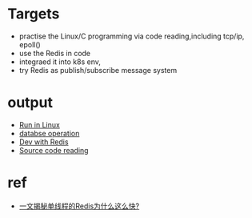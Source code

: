 # Targets
* practise the Linux/C programming via code reading,including tcp/ip, epoll()
* use the Redis in code
* integraed it into k8s env, 
* try Redis as publish/subscribe message system

# output
* [Run in Linux](redis_linux.md)
* [databse operation](redis_db.md)
* [Dev with Redis](redis_dev.md)
* [Source code reading](redis_code.md)

# ref
* [一文揭秘单线程的Redis为什么这么快?](https://zhuanlan.zhihu.com/p/57089960)
